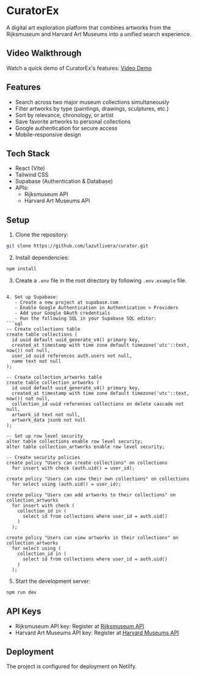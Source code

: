 # CuratorEx

A digital art exploration platform that combines artworks from the Rijksmuseum and Harvard Art Museums into a unified search experience.

## Video Walkthrough

Watch a quick demo of CuratorEx's features: [Video Demo](https://youtu.be/eimolylswWM)

## Features

- Search across two major museum collections simultaneously
- Filter artworks by type (paintings, drawings, sculptures, etc.)
- Sort by relevance, chronology, or artist
- Save favorite artworks to personal collections
- Google authentication for secure access
- Mobile-responsive design

## Tech Stack

- React (Vite)
- Tailwind CSS
- Supabase (Authentication & Database)
- APIs:
  - Rijksmuseum API
  - Harvard Art Museums API

## Setup

1. Clone the repository:
```bash
git clone https://github.com/lazutlivera/curator.git
```

2. Install dependencies:
```bash
npm install
```

3. Create a `.env` file in the root directory by following `.env.example` file.
```

4. Set up Supabase:
   - Create a new project at supabase.com
   - Enable Google Authentication in Authentication > Providers
   - Add your Google OAuth credentials
   - Run the following SQL in your Supabase SQL editor:
```sql
-- Create collections table
create table collections (
  id uuid default uuid_generate_v4() primary key,
  created_at timestamp with time zone default timezone('utc'::text, now()) not null,
  user_id uuid references auth.users not null,
  name text not null
);

-- Create collection_artworks table
create table collection_artworks (
  id uuid default uuid_generate_v4() primary key,
  created_at timestamp with time zone default timezone('utc'::text, now()) not null,
  collection_id uuid references collections on delete cascade not null,
  artwork_id text not null,
  artwork_data jsonb not null
);

-- Set up row level security
alter table collections enable row level security;
alter table collection_artworks enable row level security;

-- Create security policies
create policy "Users can create collections" on collections
  for insert with check (auth.uid() = user_id);

create policy "Users can view their own collections" on collections
  for select using (auth.uid() = user_id);

create policy "Users can add artworks to their collections" on collection_artworks
  for insert with check (
    collection_id in (
      select id from collections where user_id = auth.uid()
    )
  );

create policy "Users can view artworks in their collections" on collection_artworks
  for select using (
    collection_id in (
      select id from collections where user_id = auth.uid()
    )
  );
```

5. Start the development server:
```bash
npm run dev
```

## API Keys

- Rijksmuseum API key: Register at [Rijksmuseum API](https://www.rijksmuseum.nl/en/research/conduct-research/data/api-for-developers)
- Harvard Art Museums API key: Register at [Harvard Museums API](https://harvardartmuseums.org/collections/api)

## Deployment

The project is configured for deployment on Netlify.
